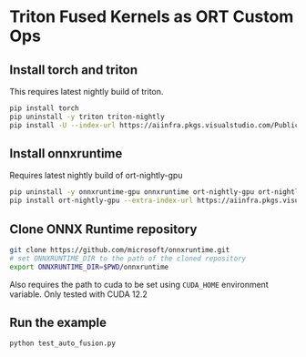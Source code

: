 # Triton Fused Kernels as ORT Custom Ops

## Install torch and triton
This requires latest nightly build of triton.
```bash
pip install torch
pip uninstall -y triton triton-nightly
pip install -U --index-url https://aiinfra.pkgs.visualstudio.com/PublicPackages/_packaging/Triton-Nightly/pypi/simple/ triton-nightly
```

## Install onnxruntime
Requires latest nightly build of ort-nightly-gpu
```bash
pip uninstall -y onnxruntime-gpu onnxruntime ort-nightly-gpu ort-nightly
pip install ort-nightly-gpu --extra-index-url https://aiinfra.pkgs.visualstudio.com/PublicPackages/_packaging/ORT-Nightly/pypi/simple/
```

## Clone ONNX Runtime repository
```bash
git clone https://github.com/microsoft/onnxruntime.git
# set ONNXRUNTIME_DIR to the path of the cloned repository
export ONNXRUNTIME_DIR=$PWD/onnxruntime
```

Also requires the path to cuda to be set using `CUDA_HOME` environment variable. Only tested with CUDA 12.2

## Run the example
```bash
python test_auto_fusion.py
```
